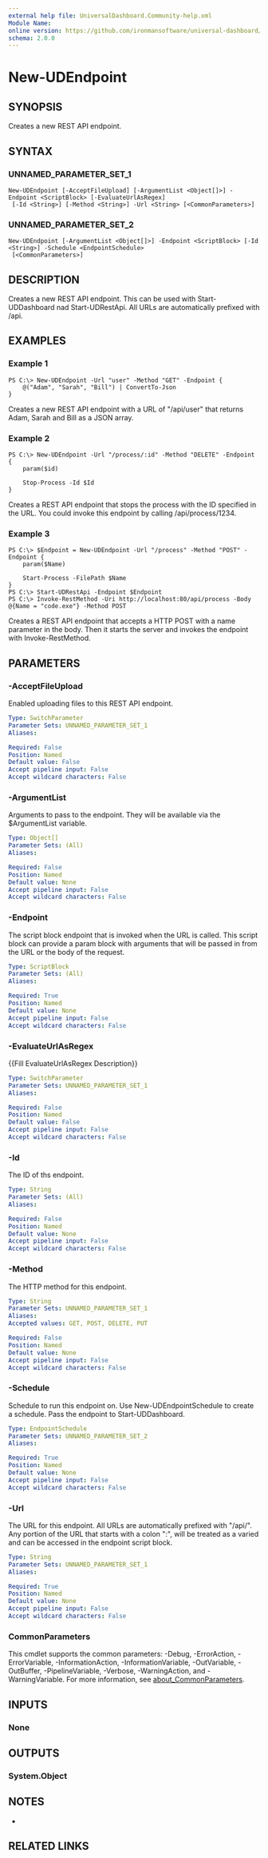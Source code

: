 ```yaml
---
external help file: UniversalDashboard.Community-help.xml
Module Name:
online version: https://github.com/ironmansoftware/universal-dashboard/blob/master/src/UniversalDashboard/Help/New-UDElement.md
schema: 2.0.0
---
```


# New-UDEndpoint

## SYNOPSIS
Creates a new REST API endpoint.

## SYNTAX

### UNNAMED_PARAMETER_SET_1
```
New-UDEndpoint [-AcceptFileUpload] [-ArgumentList <Object[]>] -Endpoint <ScriptBlock> [-EvaluateUrlAsRegex]
 [-Id <String>] [-Method <String>] -Url <String> [<CommonParameters>]
```

### UNNAMED_PARAMETER_SET_2
```
New-UDEndpoint [-ArgumentList <Object[]>] -Endpoint <ScriptBlock> [-Id <String>] -Schedule <EndpointSchedule>
 [<CommonParameters>]
```

## DESCRIPTION
Creates a new REST API endpoint.
This can be used with Start-UDDashboard nad Start-UDRestApi.
All URLs are automatically prefixed with /api.

## EXAMPLES

### Example 1
```
PS C:\> New-UDEndpoint -Url "user" -Method "GET" -Endpoint {
	@("Adam", "Sarah", "Bill") | ConvertTo-Json
}
```

Creates a new REST API endpoint with a URL of "/api/user" that returns Adam, Sarah and Bill as a JSON array.

### Example 2
```
PS C:\> New-UDEndpoint -Url "/process/:id" -Method "DELETE" -Endpoint {
	param($id)

	Stop-Process -Id $Id
}
```

Creates a REST API endpoint that stops the process with the ID specified in the URL.
You could invoke this endpoint by calling /api/process/1234.

### Example 3
```
PS C:\> $Endpoint = New-UDEndpoint -Url "/process" -Method "POST" -Endpoint {
	param($Name)

	Start-Process -FilePath $Name
}
PS C:\> Start-UDRestApi -Endpoint $Endpoint
PS C:\> Invoke-RestMethod -Uri http://localhost:80/api/process -Body @{Name = "code.exe"} -Method POST
```

Creates a REST API endpoint that accepts a HTTP POST with a name parameter in the body.
Then it starts the server and invokes the endpoint with Invoke-RestMethod.

## PARAMETERS

### -AcceptFileUpload
Enabled uploading files to this REST API endpoint.

```yaml
Type: SwitchParameter
Parameter Sets: UNNAMED_PARAMETER_SET_1
Aliases:

Required: False
Position: Named
Default value: False
Accept pipeline input: False
Accept wildcard characters: False
```

### -ArgumentList
Arguments to pass to the endpoint.
They will be available via the $ArgumentList variable.

```yaml
Type: Object[]
Parameter Sets: (All)
Aliases:

Required: False
Position: Named
Default value: None
Accept pipeline input: False
Accept wildcard characters: False
```

### -Endpoint
The script block endpoint that is invoked when the URL is called.
This script block can provide a param block with arguments that will be passed in from the URL or the body of the request.

```yaml
Type: ScriptBlock
Parameter Sets: (All)
Aliases:

Required: True
Position: Named
Default value: None
Accept pipeline input: False
Accept wildcard characters: False
```

### -EvaluateUrlAsRegex
{{Fill EvaluateUrlAsRegex Description}}

```yaml
Type: SwitchParameter
Parameter Sets: UNNAMED_PARAMETER_SET_1
Aliases:

Required: False
Position: Named
Default value: False
Accept pipeline input: False
Accept wildcard characters: False
```

### -Id
The ID of ths endpoint.

```yaml
Type: String
Parameter Sets: (All)
Aliases:

Required: False
Position: Named
Default value: None
Accept pipeline input: False
Accept wildcard characters: False
```

### -Method
The HTTP method for this endpoint.

```yaml
Type: String
Parameter Sets: UNNAMED_PARAMETER_SET_1
Aliases:
Accepted values: GET, POST, DELETE, PUT

Required: False
Position: Named
Default value: None
Accept pipeline input: False
Accept wildcard characters: False
```

### -Schedule
Schedule to run this endpoint on.
Use New-UDEndpointSchedule to create a schedule.
Pass the endpoint to Start-UDDashboard.

```yaml
Type: EndpointSchedule
Parameter Sets: UNNAMED_PARAMETER_SET_2
Aliases:

Required: True
Position: Named
Default value: None
Accept pipeline input: False
Accept wildcard characters: False
```

### -Url
The URL for this endpoint.
All URLs are automatically prefixed with "/api/".
Any portion of the URL that starts with a colon ":", will be treated as a varied and can be accessed in the endpoint script block.

```yaml
Type: String
Parameter Sets: UNNAMED_PARAMETER_SET_1
Aliases:

Required: True
Position: Named
Default value: None
Accept pipeline input: False
Accept wildcard characters: False
```

### CommonParameters
This cmdlet supports the common parameters: -Debug, -ErrorAction, -ErrorVariable, -InformationAction, -InformationVariable, -OutVariable, -OutBuffer, -PipelineVariable, -Verbose, -WarningAction, and -WarningVariable. For more information, see [about_CommonParameters](http://go.microsoft.com/fwlink/?LinkID=113216).

## INPUTS

### None
## OUTPUTS

### System.Object
## NOTES
*

## RELATED LINKS
